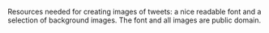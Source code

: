 Resources needed for creating images of tweets: a nice readable font and a selection of background images. The font and all images are public domain.
